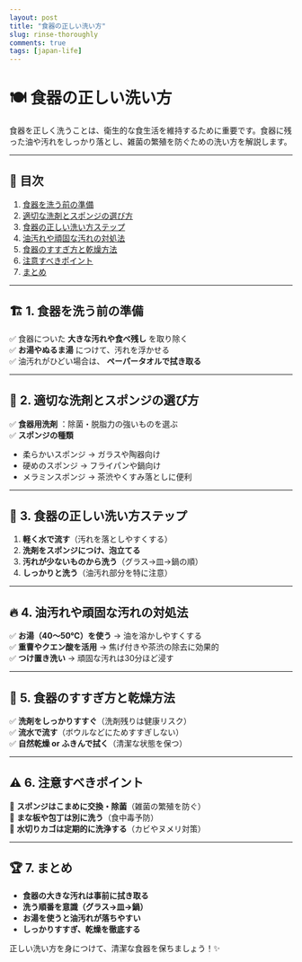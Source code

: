 ```yaml
---
layout: post
title: "食器の正しい洗い方"
slug: rinse-thoroughly
comments: true
tags: [japan-life]
---
```


# 🍽️ 食器の正しい洗い方

食器を正しく洗うことは、衛生的な食生活を維持するために重要です。食器に残った油や汚れをしっかり落とし、雑菌の繁殖を防ぐための洗い方を解説します。

---

## 📌 目次

1. [食器を洗う前の準備](#-食器を洗う前の準備)
2. [適切な洗剤とスポンジの選び方](#-適切な洗剤とスポンジの選び方)
3. [食器の正しい洗い方ステップ](#-食器の正しい洗い方ステップ)
4. [油汚れや頑固な汚れの対処法](#-油汚れや頑固な汚れの対処法)
5. [食器のすすぎ方と乾燥方法](#-食器のすすぎ方と乾燥方法)
6. [注意すべきポイント](#-注意すべきポイント)
7. [まとめ](#-まとめ)

---

## 🏗 1. 食器を洗う前の準備

✅ 食器についた **大きな汚れや食べ残し** を取り除く\
✅ **お湯やぬるま湯** につけて、汚れを浮かせる\
✅ 油汚れがひどい場合は、 **ペーパータオルで拭き取る**

---

## 🧼 2. 適切な洗剤とスポンジの選び方

✅ **食器用洗剤** ：除菌・脱脂力の強いものを選ぶ\
✅ **スポンジの種類**

- 柔らかいスポンジ → ガラスや陶器向け
- 硬めのスポンジ → フライパンや鍋向け
- メラミンスポンジ → 茶渋やくすみ落としに便利

---

## 👐 3. 食器の正しい洗い方ステップ

1. **軽く水で流す**（汚れを落としやすくする）
2. **洗剤をスポンジにつけ、泡立てる**
3. **汚れが少ないものから洗う**（グラス→皿→鍋の順）
4. **しっかりと洗う**（油汚れ部分を特に注意）

---

## 🔥 4. 油汚れや頑固な汚れの対処法

✅ **お湯（40～50℃）を使う** → 油を溶かしやすくする\
✅ **重曹やクエン酸を活用** → 焦げ付きや茶渋の除去に効果的\
✅ **つけ置き洗い** → 頑固な汚れは30分ほど浸す

---

## 🚿 5. 食器のすすぎ方と乾燥方法

✅ **洗剤をしっかりすすぐ**（洗剤残りは健康リスク）\
✅ **流水で流す**（ボウルなどにためすすぎしない）\
✅ **自然乾燥 or ふきんで拭く**（清潔な状態を保つ）

---

## ⚠️ 6. 注意すべきポイント

🔹 **スポンジはこまめに交換・除菌**（雑菌の繁殖を防ぐ）\
🔹 **まな板や包丁は別に洗う**（食中毒予防）\
🔹 **水切りカゴは定期的に洗浄する**（カビやヌメリ対策）

---

## 🏆 7. まとめ

- **食器の大きな汚れは事前に拭き取る**
- **洗う順番を意識（グラス→皿→鍋）**
- **お湯を使うと油汚れが落ちやすい**
- **しっかりすすぎ、乾燥を徹底する**

正しい洗い方を身につけて、清潔な食器を保ちましょう！✨

